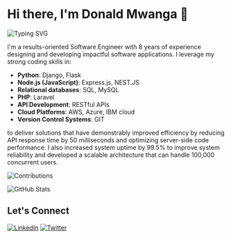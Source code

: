 # Hi there, I'm Donald Mwanga 👋

![Typing SVG](https://readme-typing-svg.herokuapp.com?color=%2336BCF7&lines=I'm+Donald+Mwanga;Software+Engineer;Backend+Developer;Frontend+Developer;Full+Stack+Developer;UI%2FUX+Designer)

I'm a results-oriented Software Engineer with 8 years of experience designing and developing impactful software applications. I leverage my strong coding skills in:

  - **Python**: Django, Flask
  - **Node.js (JavaScript)**: Express.js, NEST.JS
  - **Relational databases**: SQL, MySQL
  - **PHP**: Laravel
  - **API Development**: RESTful APIs
  - **Cloud Platforms**: AWS, Azure, IBM cloud
  - **Version Control Systems**: GIT

to deliver solutions that have demonstrably improved efficiency by reducing API response time by 50 milliseconds and optimizing server-side code performance. I also increased system uptime by 99.5% to improve system reliability and developed a scalable architecture that can handle 100,000 concurrent users.

![Contributions](https://readme-contributions-svg.herokuapp.com/?username=your-github-username&color=green)

![GitHub Stats](https://github-readme-stats.vercel.app/api?username=your-github-username&show_icons=true&theme=radical)

## Let's Connect
[![LinkedIn](https://img.shields.io/badge/LinkedIn-blue?style=for-the-badge&logo=linkedin)](https://www.linkedin.com/in/your-linkedin-profile)
[![Twitter](https://img.shields.io/badge/Twitter-blue?style=for-the-badge&logo=twitter)](https://twitter.com/your-twitter-handle)

